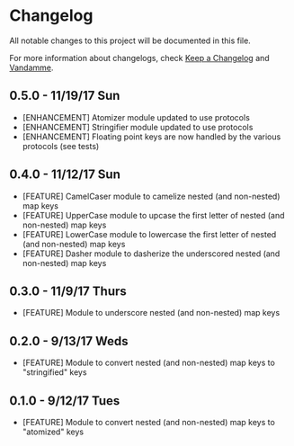 # Changelog

All notable changes to this project will be documented in this file.

For more information about changelogs, check
[Keep a Changelog](http://keepachangelog.com) and
[Vandamme](http://tech-angels.github.io/vandamme).

## 0.5.0 - 11/19/17 Sun

* [ENHANCEMENT] Atomizer module updated to use protocols
* [ENHANCEMENT] Stringifier module updated to use protocols
* [ENHANCEMENT] Floating point keys are now handled by the various protocols
  (see tests)

## 0.4.0 - 11/12/17 Sun

* [FEATURE] CamelCaser module to camelize nested (and non-nested) map keys
* [FEATURE] UpperCase module to upcase the first letter of nested (and non-nested) map keys
* [FEATURE] LowerCase module to lowercase the first letter of nested (and non-nested) map keys
* [FEATURE] Dasher module to dasherize the underscored nested (and non-nested) map keys

## 0.3.0 - 11/9/17 Thurs

* [FEATURE] Module to underscore nested (and non-nested) map keys

## 0.2.0 - 9/13/17 Weds

* [FEATURE] Module to convert nested (and non-nested) map keys to "stringified" keys

## 0.1.0 - 9/12/17 Tues

* [FEATURE] Module to convert nested (and non-nested) map keys to "atomized" keys
